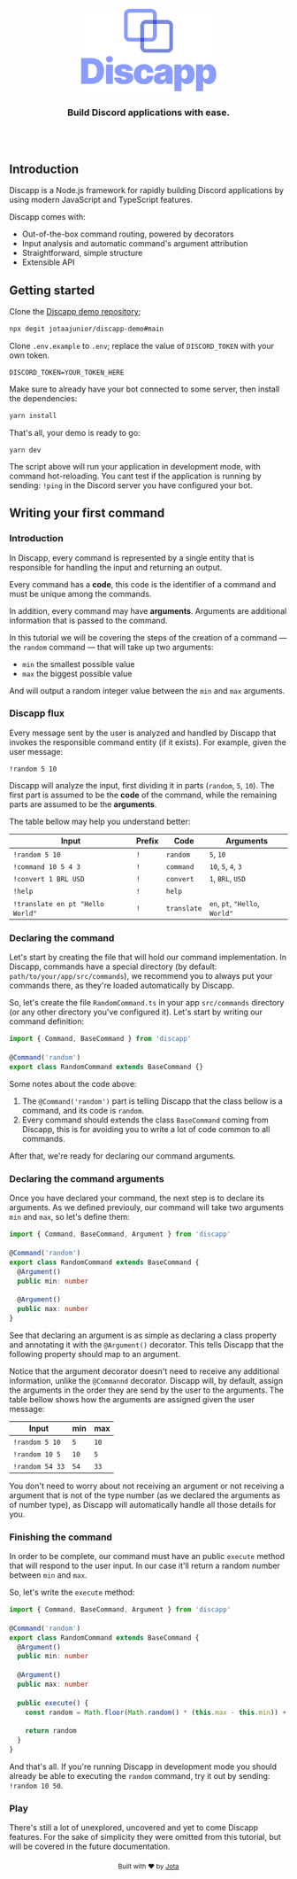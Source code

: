 <p align="center">
  <img src=".github/logo.svg" width="250">
</p>

<h3 align="center">
  Build Discord applications with ease.
</h3>

<br/><br/>

## Introduction

Discapp is a Node.js framework for rapidly building Discord applications by using modern JavaScript and TypeScript features.

Discapp comes with:

- Out-of-the-box command routing, powered by decorators
- Input analysis and automatic command's argument attribution
- Straightforward, simple structure
- Extensible API

## Getting started

Clone the [Discapp demo repository](https://github.com/jotaajunior/discapp-demo);

```bash
npx degit jotaajunior/discapp-demo#main
```

Clone `.env.example` to `.env`; replace the value of `DISCORD_TOKEN` with your own token.

```
DISCORD_TOKEN=YOUR_TOKEN_HERE
```

Make sure to already have your bot connected to some server, then install the dependencies:

```bash
yarn install
```

That's all, your demo is ready to go:

```
yarn dev
```

The script above will run your application in development mode, with command hot-reloading. You cant test if the application is running by sending: `!ping` in the Discord server you have configured your bot.

## Writing your first command

### Introduction

In Discapp, every command is represented by a single entity that is responsible for handling the input and returning an output.

Every command has a **code**, this code is the identifier of a command and must be unique among the commands.

In addition, every command may have **arguments**. Arguments are additional information that is passed to the command.

In this tutorial we will be covering the steps of the creation of a command — the `random` command — that will take up two arguments:

- `min` the smallest possible value
- `max` the biggest possible value

And will output a random integer value between the `min` and `max` arguments.

### Discapp flux

Every message sent by the user is analyzed and handled by Discapp that invokes the responsible command entity (if it exists). For example, given the user message:

```
!random 5 10
```

Discapp will analyze the input, first dividing it in parts (`random`, `5`, `10`). The first part is assumed to be the **code** of the command, while the remaining parts are assumed to be the **arguments**.

The table bellow may help you understand better:

<div align="center">

| Input                            | Prefix | Code        | Arguments                      |
| -------------------------------- | ------ | ----------- | ------------------------------ |
| `!random 5 10`                   | `!`    | `random`    | `5`, `10`                      |
| `!command 10 5 4 3`              | `!`    | `command`   | `10`, `5`, `4`, `3`            |
| `!convert 1 BRL USD`             | `!`    | `convert`   | `1`, `BRL`, `USD`              |
| `!help`                          | `!`    | `help`      |                                |
| `!translate en pt "Hello World"` | `!`    | `translate` | `en`, `pt`, `"Hello`, `World"` |

</div>

### Declaring the command

Let's start by creating the file that will hold our command implementation. In Discapp, commands have a special directory (by default: `path/to/your/app/src/commands`), we recommend you to always put your commands there, as they're loaded automatically by Discapp.

So, let's create the file `RandomCommand.ts` in your app `src/commands` directory (or any other directory you've configured it). Let's start by writing our command definition:

```ts
import { Command, BaseCommand } from 'discapp'

@Command('random')
export class RandomCommand extends BaseCommand {}
```

Some notes about the code above:

1. The `@Command('random')` part is telling Discapp that the class bellow is a command, and its code is `random`.
2. Every command should extends the class `BaseCommand` coming from Discapp, this is for avoiding you to write a lot of code common to all commands.

After that, we're ready for declaring our command arguments.

### Declaring the command arguments

Once you have declared your command, the next step is to declare its arguments. As we defined previouly, our command will take two arguments `min` and `max`, so let's define them:

```ts
import { Command, BaseCommand, Argument } from 'discapp'

@Command('random')
export class RandomCommand extends BaseCommand {
  @Argument()
  public min: number

  @Argument()
  public max: number
}
```

See that declaring an argument is as simple as declaring a class property and annotating it with the `@Argument()` decorator. This tells Discapp that the following property should map to an argument.

Notice that the argument decorator doesn't need to receive any additional information, unlike the `@Commannd` decorator. Discapp will, by default, assign the arguments in the order they are send by the user to the arguments. The table bellow shows how the arguments are assigned given the user message:

<div align="center">

| Input           | min  | max  |
| --------------- | ---- | ---- |
| `!random 5 10`  | `5`  | `10` |
| `!random 10 5`  | `10` | `5`  |
| `!random 54 33` | `54` | `33` |

</div>

You don't need to worry about not receiving an argument or not receiving a argument that is not of the type number (as we declared the arguments as of number type), as Discapp will automatically handle all those details for you.

### Finishing the command

In order to be complete, our command must have an public `execute` method that will respond to the user input. In our case it'll return a random number between `min` and `max`.

So, let's write the `execute` method:

```ts
import { Command, BaseCommand, Argument } from 'discapp'

@Command('random')
export class RandomCommand extends BaseCommand {
  @Argument()
  public min: number

  @Argument()
  public max: number

  public execute() {
    const random = Math.floor(Math.random() * (this.max - this.min)) + this.min

    return random
  }
}
```

And that's all. If you're running Discapp in development mode you should already be able to executing the `random` command, try it out by sending: `!random 10 50`.

### Play

There's still a lot of unexplored, uncovered and yet to come Discapp features. For the sake of simplicity they were omitted from this tutorial, but will be covered in the future documentation.

<p align="center">
  <sub>Built with ❤︎ by <a href="https://github.com/jotaajunior">Jota</a></sub>
</p>
